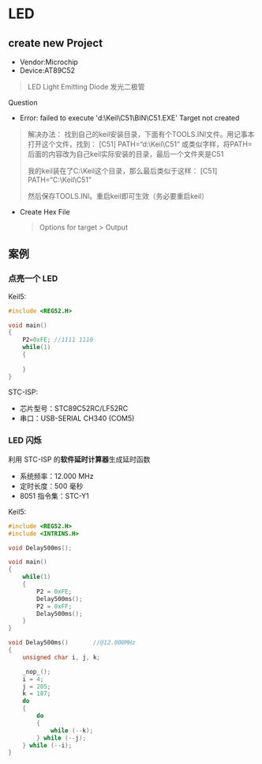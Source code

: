 # LED
## create new Project
- Vendor:Microchip
- Device:AT89C52

> LED
> Light Emitting Diode 发光二极管

Question
- Error: failed to execute 'd:\Keil\C51\BIN\C51.EXE' Target not created
> 解决办法：
> 找到自己的keil安装目录，下面有个TOOLS.INI文件。用记事本打开这个文件，找到：
> [C51] PATH=“d:\Keil\C51”
> 或类似字样，将PATH=后面的内容改为自己keil实际安装的目录，最后一个文件夹是C51
> 
> 我的keil装在了C:\Keil这个目录，那么最后类似于这样：
> [C51]
> PATH=“C:\Keil\C51”
> 
> 然后保存TOOLS.INI。重启keil即可生效（务必要重启keil）


- Create Hex File
	> Options for target > Output

## 案例
### 点亮一个 LED
Keil5:
```c
#include <REG52.H>

void main()
{
	P2=0xFE; //1111 1110
	while(1)
	{
		
	}
}
```

STC-ISP:
- 芯片型号：STC89C52RC/LF52RC
- 串口：USB-SERIAL CH340 (COM5)

### LED 闪烁

利用 STC-ISP 的**软件延时计算器**生成延时函数
- 系统频率：12.000 MHz
- 定时长度：500 毫秒
- 8051 指令集：STC-Y1

Keil5:
```c
#include <REG52.H>
#include <INTRINS.H>

void Delay500ms();

void main()	
{
	while(1)
	{
		P2 = 0xFE;
		Delay500ms();
		P2 = 0xFF;
		Delay500ms();
	}
}

void Delay500ms()		//@12.000MHz
{
	unsigned char i, j, k;

	_nop_();
	i = 4;
	j = 205;
	k = 187;
	do
	{
		do
		{
			while (--k);
		} while (--j);
	} while (--i);
}
```

